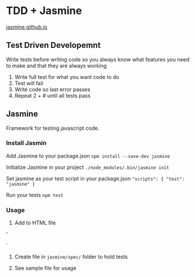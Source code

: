 # TDD + Jasmine
[jasmine.github.io](https://jasmine.github.io/)

## Test Driven Developemnt
Write tests before writing code so you always know what features you need to make and that they are always working
1. Write full test for what you want code to do
1. Test will fail
1. Write code so last error passes
1. Repeat 2 + # until all tests pass

## Jasmine
Framework for testing javascript code.

### Install Jasmin

Add Jasmine to your package.json
`npm install --save-dev jasmine`

Initialize Jasmine in your project
`./node_modules/.bin/jasmine init`

Set jasmine as your test script in your package.json
`"scripts": { "test": "jasmine" }`

Run your tests
`npm test`

### Usage

1. Add to HTML file

'<link rel="stylesheet" href="jasmine/lib/jasmine-2.1.2/jasmine.css">
<script src="jasmine/lib/jasmine-2.1.2/jasmine.js"></script>
<script src="jasmine/lib/jasmine-2.1.2/jasmine-html.js"></script>
<script src="jasmine/lib/jasmine-2.1.2/boot.js"></script>`

1. Create file in `jasmine/spec/` folder to hold tests

1. See sample file for usage